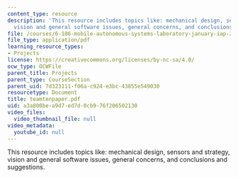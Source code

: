 ```yaml
---
content_type: resource
description: 'This resource includes topics like: mechanical design, sensors and strategy,
  vision and general software issues, general concerns, and conclusions and suggestions.'
file: /courses/6-186-mobile-autonomous-systems-laboratory-january-iap-2005/a3a800bea9d7ed7d0cb976f206502130_teamtenpaper.pdf
file_type: application/pdf
learning_resource_types:
- Projects
license: https://creativecommons.org/licenses/by-nc-sa/4.0/
ocw_type: OCWFile
parent_title: Projects
parent_type: CourseSection
parent_uid: 7d323111-f06a-c924-e3bc-43855e549030
resourcetype: Document
title: teamtenpaper.pdf
uid: a3a800be-a9d7-ed7d-0cb9-76f206502130
video_files:
  video_thumbnail_file: null
video_metadata:
  youtube_id: null
---
```

This resource includes topics like: mechanical design, sensors and strategy, vision and general software issues, general concerns, and conclusions and suggestions.